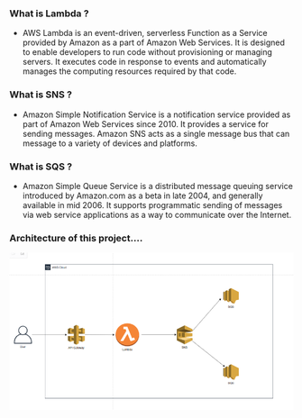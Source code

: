 ### What is Lambda ?

  - AWS Lambda is an event-driven, serverless Function as a Service provided by Amazon as a part of Amazon Web Services.
It is designed to enable developers to run code without provisioning or managing servers. It executes code in response to
events and automatically manages the computing resources required by that code.

### What is SNS ?

  - Amazon Simple Notification Service is a notification service provided as part of Amazon Web Services since 2010.
It provides a service for sending messages. Amazon SNS acts as a single message bus that can message to a variety of devices and platforms.

### What is SQS ?

  - Amazon Simple Queue Service is a distributed message queuing service introduced by Amazon.com as a beta in late 2004,
and generally available in mid 2006. It supports programmatic sending of messages via web service applications as a way to
communicate over the Internet.

### Architecture of this project....

![image](API-Gateway.png)
